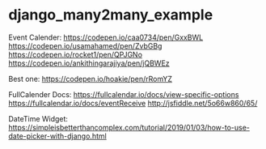 # django_many2many_example


Event Calender:
https://codepen.io/caa0734/pen/GxxBWL
https://codepen.io/usamahamed/pen/ZvbGBg
https://codepen.io/rocket1/pen/QPJGNo
https://codepen.io/ankithingarajiya/pen/jQBWEz

Best one: https://codepen.io/hoakie/pen/rRomYZ

FullCalender Docs:
https://fullcalendar.io/docs/view-specific-options
https://fullcalendar.io/docs/eventReceive
http://jsfiddle.net/5o66w860/65/

DateTime Widget:
https://simpleisbetterthancomplex.com/tutorial/2019/01/03/how-to-use-date-picker-with-django.html

